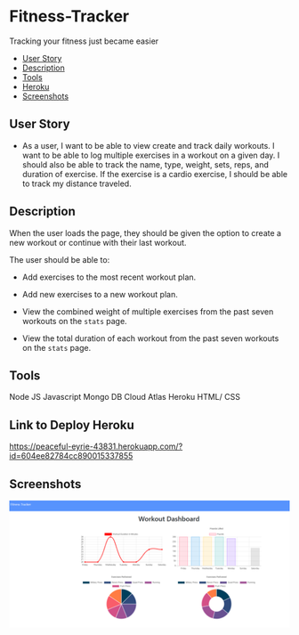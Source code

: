 # Fitness-Tracker
Tracking your fitness just became easier

  * [User Story](#userstory)
  * [Description](#Description)
  * [Tools](#Tools)
  * [Heroku](#LinktoDeployHeroku)
  * [Screenshots](#Screenshots)

## User Story 
* As a user, I want to be able to view create and track daily workouts. I want to be able to log multiple exercises in a workout on a given day. I should also be able to track the name, type, weight, sets, reps, and duration of exercise. If the exercise is a cardio exercise, I should be able to track my distance traveled.

## Description 
When the user loads the page, they should be given the option to create a new workout or continue with their last workout.

The user should be able to:

  * Add exercises to the most recent workout plan.

  * Add new exercises to a new workout plan.

  * View the combined weight of multiple exercises from the past seven workouts on the `stats` page.

  * View the total duration of each workout from the past seven workouts on the `stats` page.

## Tools
Node JS
Javascript
Mongo DB 
Cloud Atlas
Heroku 
HTML/ CSS 


## Link to Deploy Heroku
https://peaceful-eyrie-43831.herokuapp.com/?id=604ee82784cc890015337855


## Screenshots
![Workout Dashboard](./Assets/workoutchart.PNG)